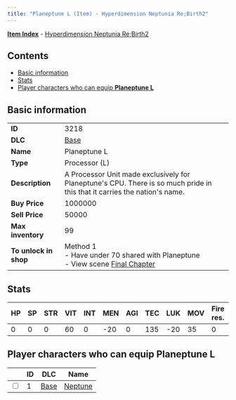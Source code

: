 ```yaml
---
title: "Planeptune L (Item) - Hyperdimension Neptunia Re;Birth2"
---
```


[**Item Index**](/neptunia/rb2/item/index.html) - [Hyperdimension Neptunia Re;Birth2](/neptunia/rb2)

## Contents

- [Basic information](#basic-information)
- [Stats](#stats)
- [Player characters who can equip **Planeptune L**](#player-characters-who-can-equip-planeptune-l)

## Basic information

|   |   |
| -- | -- |
| **ID** | 3218 |
| **DLC** | [Base](/neptunia/rb2/dlc/0-base.html) |
| **Name** | Planeptune L |
| **Type** | Processor (L) |
| **Description** | A Processor Unit made exclusively for Planeptune's CPU. There is so much pride in this that it carries the nation's name. |
| **Buy Price** | 1000000 |
| **Sell Price** | 50000 |
| **Max inventory** | 99 |
| **To unlock in shop** | Method 1<br />- Have under 70 shared with Planeptune<br />- View scene [Final Chapter](/neptunia/rb2/scene/0-467-final-chapter.html) |

## Stats

| HP | SP | STR | VIT | INT | MEN | AGI | TEC | LUK | MOV | Fire res. | Ice res. | Wind res. | Lightning res. |
| -- | -- | --- | --- | --- | --- | --- | --- | --- | --- | --------- | -------- | --------- | -------------- |
| 0 | 0 | 0 | 60 | 0 | -20 | 0 | 135 | -20 | 35 | 0 | 0 | 0 | 0 |

## Player characters who can equip **Planeptune L**

|    | ID | DLC | Name |
| -- | -- | --- | ---- |
| <input type="checkbox" id="rb2-player-0-1" class="trackbox" /> | 1 | [Base](/neptunia/rb2/dlc/0-base.html) | [Neptune](/neptunia/rb2/player/0-1-neptune.html) |